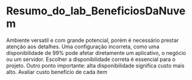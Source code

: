 # Resumo_do_lab_BeneficiosDaNuvem
Ambiente versatil e com grande potencial, porém é necessário prestar atenção aos detalhes.
Uma configuração incorreta, como uma disponibilidade de 99% pode afetar diretamente um aplicativo, o negócio ou um servidor.
Escolher a disponibilidade correta é essencial para o projeto.
Outro ponto importante: alta disponibilidade significa custo mais alto.
Avaliar custo benefício de cada item
